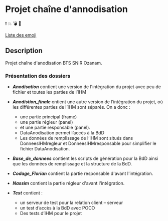 # Projet chaîne d'annodisation

:exclamation: :collision: :bomb: :gun: 

[Liste des emoji](https://www.webpagefx.com/tools/emoji-cheat-sheet/)

## Description

Projet chaîne d'anodisation BTS SNIR Ozanam.

### Présentation des dossiers
- _**Anodisation**_ contient une version de l'intégration du projet avec peu de fichier et toutes les parties de l’IHM 

- _**Anodistion_finale**_ ontient une autre version de l’intégration du projet, où les différentes parties de l’IHM sont séparés. On a donc :
    - une partie principal (frame)
    - une partie régleur (panel)
    - et une partie responsable (panel). 
    - DataAnodisation permet l’accès à la BdD
    - Les données de remplissage de l’IHM sont situés dans DonneesIHMregleur et DonneesIHMresponsable pour simplifier le fichier DataAnodisation.

- _**Base_de_donnees**_ contient les scripts de génération pour la BdD ainsi que les données de remplissage et la structure de la BdD.

- _**Codage_Florian**_ contient la partie responsable d'avant l'intégration.

- _**Nassim**_ contient la partie régleur d'avant l'intégration.

- _**Test**_ contient :
    - un serveur de test pour la relation client – serveur
    - un test d’accès à la BdD avec POCO
    - Des tests d’IHM pour le projet

